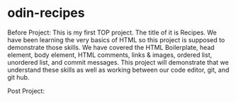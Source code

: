 # odin-recipes
Before Project:
This is my first TOP project. The title of it is Recipes. We have been learning the very basics of HTML so this project is supposed to demonstrate those skills. We have covered the HTML Boilerplate, head element, body element, HTML comments, links & images, ordered list, unordered list, and commit messages. This project will demonstrate that we understand these skills as well as working between our code editor, git, and git hub.

Post Project: